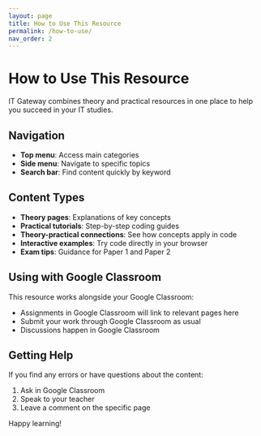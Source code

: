 ```yaml
---
layout: page
title: How to Use This Resource
permalink: /how-to-use/
nav_order: 2
---
```


# How to Use This Resource

IT Gateway combines theory and practical resources in one place to help you succeed in your IT studies.

## Navigation

- **Top menu**: Access main categories
- **Side menu**: Navigate to specific topics
- **Search bar**: Find content quickly by keyword

## Content Types

- **Theory pages**: Explanations of key concepts
- **Practical tutorials**: Step-by-step coding guides
- **Theory-practical connections**: See how concepts apply in code
- **Interactive examples**: Try code directly in your browser
- **Exam tips**: Guidance for Paper 1 and Paper 2

## Using with Google Classroom

This resource works alongside your Google Classroom:
- Assignments in Google Classroom will link to relevant pages here
- Submit your work through Google Classroom as usual
- Discussions happen in Google Classroom

## Getting Help

If you find any errors or have questions about the content:
1. Ask in Google Classroom
2. Speak to your teacher
3. Leave a comment on the specific page

Happy learning!
